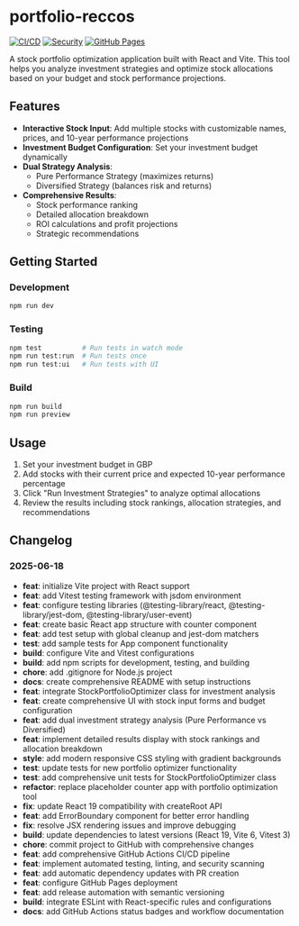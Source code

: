 # portfolio-reccos

[![CI/CD](https://github.com/achudars/portfolio-reccos/actions/workflows/ci-cd.yml/badge.svg)](https://github.com/achudars/portfolio-reccos/actions/workflows/ci-cd.yml)
[![Security](https://github.com/achudars/portfolio-reccos/actions/workflows/security.yml/badge.svg)](https://github.com/achudars/portfolio-reccos/actions/workflows/security.yml)
[![GitHub Pages](https://img.shields.io/badge/GitHub%20Pages-Live-brightgreen)](https://achudars.github.io/portfolio-reccos/)

A stock portfolio optimization application built with React and Vite. This tool helps you analyze investment strategies and optimize stock allocations based on your budget and stock performance projections.

## Features

- **Interactive Stock Input**: Add multiple stocks with customizable names, prices, and 10-year performance projections
- **Investment Budget Configuration**: Set your investment budget dynamically
- **Dual Strategy Analysis**:
  - Pure Performance Strategy (maximizes returns)
  - Diversified Strategy (balances risk and returns)
- **Comprehensive Results**:
  - Stock performance ranking
  - Detailed allocation breakdown
  - ROI calculations and profit projections
  - Strategic recommendations

## Getting Started

### Development

```bash
npm run dev
```

### Testing

```bash
npm test          # Run tests in watch mode
npm run test:run  # Run tests once
npm run test:ui   # Run tests with UI
```

### Build

```bash
npm run build
npm run preview
```

## Usage

1. Set your investment budget in GBP
2. Add stocks with their current price and expected 10-year performance percentage
3. Click "Run Investment Strategies" to analyze optimal allocations
4. Review the results including stock rankings, allocation strategies, and recommendations

## Changelog

### 2025-06-18

- **feat**: initialize Vite project with React support
- **feat**: add Vitest testing framework with jsdom environment
- **feat**: configure testing libraries (@testing-library/react, @testing-library/jest-dom, @testing-library/user-event)
- **feat**: create basic React app structure with counter component
- **feat**: add test setup with global cleanup and jest-dom matchers
- **test**: add sample tests for App component functionality
- **build**: configure Vite and Vitest configurations
- **build**: add npm scripts for development, testing, and building
- **chore**: add .gitignore for Node.js project
- **docs**: create comprehensive README with setup instructions
- **feat**: integrate StockPortfolioOptimizer class for investment analysis
- **feat**: create comprehensive UI with stock input forms and budget configuration
- **feat**: add dual investment strategy analysis (Pure Performance vs Diversified)
- **feat**: implement detailed results display with stock rankings and allocation breakdown
- **style**: add modern responsive CSS styling with gradient backgrounds
- **test**: update tests for new portfolio optimizer functionality
- **test**: add comprehensive unit tests for StockPortfolioOptimizer class
- **refactor**: replace placeholder counter app with portfolio optimization tool
- **fix**: update React 19 compatibility with createRoot API
- **feat**: add ErrorBoundary component for better error handling
- **fix**: resolve JSX rendering issues and improve debugging
- **build**: update dependencies to latest versions (React 19, Vite 6, Vitest 3)
- **chore**: commit project to GitHub with comprehensive changes
- **feat**: add comprehensive GitHub Actions CI/CD pipeline
- **feat**: implement automated testing, linting, and security scanning
- **feat**: add automatic dependency updates with PR creation
- **feat**: configure GitHub Pages deployment
- **feat**: add release automation with semantic versioning
- **build**: integrate ESLint with React-specific rules and configurations
- **docs**: add GitHub Actions status badges and workflow documentation
